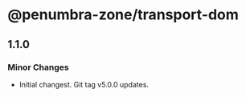 # @penumbra-zone/transport-dom

## 1.1.0

### Minor Changes

- Initial changest. Git tag v5.0.0 updates.
